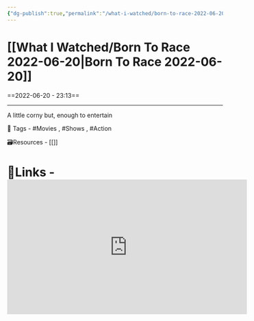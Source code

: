 ```yaml
---
{"dg-publish":true,"permalink":"/what-i-watched/born-to-race-2022-06-20/","dgPassFrontmatter":true,"noteIcon":"1","created":"2023-11-14T21:08:39.616+05:30","updated":"2023-12-12T23:36:18.960+05:30"}
---
```


# [[What I Watched/Born To Race 2022-06-20\|Born To Race 2022-06-20]]
==2022-06-20 - 23:13==

---

A little corny but, enough to entertain

🧶 Tags - #Movies , #Shows , #Action


🗃Resources - [[]]

# 🔗Links - <iframe width="560" height="315" src="https://www.youtube.com/embed/MOzMsq34y7Y" title="YouTube video player" frameborder="0" allow="accelerometer; autoplay; clipboard-write; encrypted-media; gyroscope; picture-in-picture" allowfullscreen></iframe>